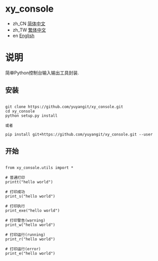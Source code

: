 # xy_console

- zh_CN [简体中文](readme/README_zh_CN.md)
- zh_TW [繁体中文](readme/README_zh_TW.md)
- en [English](readme/README_en.md)

# 说明
简单Python控制台输入输出工具封装.

## 安装
```

git clone https://github.com/yuyangit/xy_console.git
cd xy_console
python setup.py install

或者

pip install git+https://github.com/yuyangit/xy_console.git --user

```


## 开始


```

from xy_console.utils import *

# 普通打印
printt("hello world")

# 打印成功
print_s("hello world")

# 打印执行
print_exe("hello world")

# 打印警告(warning)
print_w("hello world")

# 打印运行(running)
print_r("hello world")

# 打印运行(error)
print_e("hello world")


```

